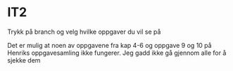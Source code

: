 # IT2
Trykk på branch og velg hvilke oppgaver du vil se på

Det er mulig at noen av oppgavene fra kap 4-6 og oppgave 9 og 10 på Henriks oppgavesamling ikke fungerer. Jeg gadd ikke gå gjennom alle for å sjekke dem
